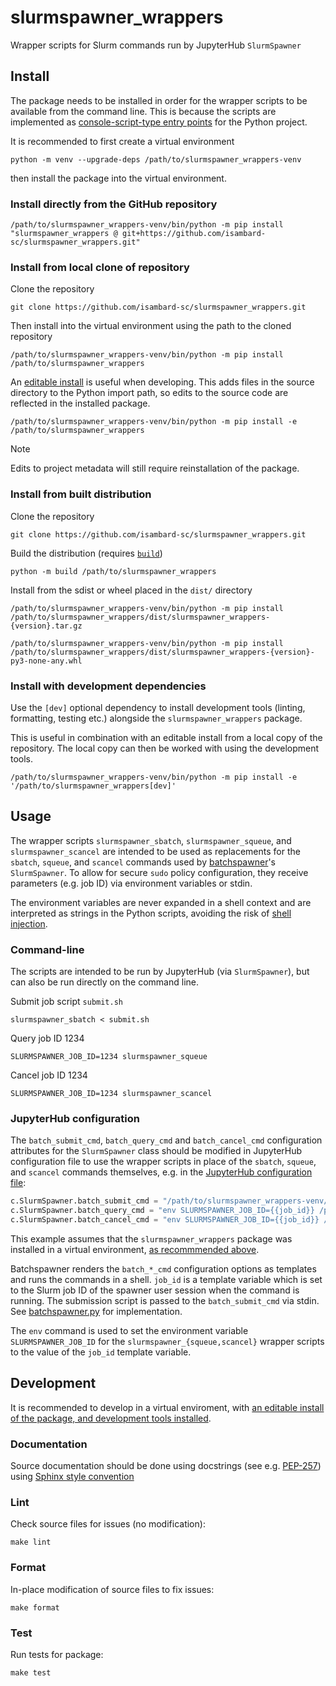 # slurmspawner_wrappers

Wrapper scripts for Slurm commands run by JupyterHub `SlurmSpawner`

## Install

The package needs to be installed in order for the wrapper scripts to be available from the command line.
This is because the scripts are implemented as [console-script-type entry points][entry-points-setuptools-docs] for the Python project.

[entry-points-setuptools-docs]: https://setuptools.pypa.io/en/latest/userguide/entry_point.html

It is recommended to first create a virtual environment

```shell
python -m venv --upgrade-deps /path/to/slurmspawner_wrappers-venv
```

then install the package into the virtual environment.

### Install directly from the GitHub repository

```shell
/path/to/slurmspawner_wrappers-venv/bin/python -m pip install "slurmspawner_wrappers @ git+https://github.com/isambard-sc/slurmspawner_wrappers.git"
```

### Install from local clone of repository

Clone the repository

```shell
git clone https://github.com/isambard-sc/slurmspawner_wrappers.git
```

Then install into the virtual environment using the path to the cloned repository

```shell
/path/to/slurmspawner_wrappers-venv/bin/python -m pip install /path/to/slurmspawner_wrappers
```

An [editable install][editable-installs-pip-docs] is useful when developing. This adds files in the source directory to the Python import path, so edits to the source code are reflected in the installed package.

[editable-installs-pip-docs]: https://pip.pypa.io/en/stable/topics/local-project-installs/#editable-installs

```shell
/path/to/slurmspawner_wrappers-venv/bin/python -m pip install -e /path/to/slurmspawner_wrappers
```

> [!NOTE]
> Edits to project metadata will still require reinstallation of the package.

### Install from built distribution

Clone the repository

```shell
git clone https://github.com/isambard-sc/slurmspawner_wrappers.git
```

Build the distribution (requires [`build`][pypa-build-docs])

[pypa-build-docs]: https://build.pypa.io

```shell
python -m build /path/to/slurmspawner_wrappers
```

Install from the sdist or wheel placed in the `dist/` directory

```shell
/path/to/slurmspawner_wrappers-venv/bin/python -m pip install /path/to/slurmspawner_wrappers/dist/slurmspawner_wrappers-{version}.tar.gz
```

```shell
/path/to/slurmspawner_wrappers-venv/bin/python -m pip install /path/to/slurmspawner_wrappers/dist/slurmspawner_wrappers-{version}-py3-none-any.whl
```

### Install with development dependencies

Use the `[dev]` optional dependency to install development tools (linting, formatting, testing etc.) alongside the `slurmspawner_wrappers` package.

This is useful in combination with an editable install from a local copy of the repository. The local copy can then be worked with using the development tools.

```shell
/path/to/slurmspawner_wrappers-venv/bin/python -m pip install -e '/path/to/slurmspawner_wrappers[dev]'
```

## Usage

The wrapper scripts `slurmspawner_sbatch`, `slurmspawner_squeue`, and `slurmspawner_scancel` are intended to be used as replacements for the `sbatch`, `squeue`, and `scancel` commands used by [batchspawner][batchspawner-github]'s `SlurmSpawner`.
To allow for secure `sudo` policy configuration, they receive parameters (e.g. job ID) via environment variables or stdin.

[batchspawner-github]: https://github.com/jupyterhub/batchspawner/

The environment variables are never expanded in a shell context and are interpreted as strings in the Python scripts, avoiding the risk of [shell injection][shell-injection-wikipedia].

[shell-injection-wikipedia]: https://en.wikipedia.org/wiki/Code_injection

### Command-line

The scripts are intended to be run by JupyterHub (via `SlurmSpawner`), but can also be run directly on the command line.

Submit job script `submit.sh`

```shell
slurmspawner_sbatch < submit.sh
```

Query job ID 1234

```shell
SLURMSPAWNER_JOB_ID=1234 slurmspawner_squeue
```

Cancel job ID 1234

```shell
SLURMSPAWNER_JOB_ID=1234 slurmspawner_scancel
```

### JupyterHub configuration

The `batch_submit_cmd`, `batch_query_cmd` and `batch_cancel_cmd` configuration attributes for the `SlurmSpawner` class should be modified in  JupyterHub configuration file to use the wrapper scripts in place of the `sbatch`, `squeue`, and `scancel` commands themselves, e.g. in the [JupyterHub configuration file][config-ref-jupyterhub-docs]:

[config-ref-jupyterhub-docs]: https://jupyterhub.readthedocs.io/en/latest/reference/config-reference.html

```python
c.SlurmSpawner.batch_submit_cmd = "/path/to/slurmspawner_wrappers-venv/bin/slurmspawner_sbatch"
c.SlurmSpawner.batch_query_cmd = "env SLURMSPAWNER_JOB_ID={{job_id}} /path/to/slurmspawner_wrappers-venv/bin/slurmspawner_squeue"
c.SlurmSpawner.batch_cancel_cmd = "env SLURMSPAWNER_JOB_ID={{job_id}} /path/to/slurmspawner_wrappers-venv/bin/slurmspawner_scancel"
```

This example assumes that the `slurmspawner_wrappers` package was installed in a virtual environment, [as recommmended above](#install).

Batchspawner renders the `batch_*_cmd` configuration options as templates and runs the commands in a shell. `job_id` is a template variable which is set to the Slurm job ID of the spawner user session when the command is running. The submission script is passed to the `batch_submit_cmd` via stdin. See [batchspawner.py][batchspawner.py-batchspawner-github] for implementation.

The `env` command is used to set the environment variable `SLURMSPAWNER_JOB_ID` for the `slurmspawner_{squeue,scancel}` wrapper scripts to the value of the `job_id` template variable.

[batchspawner.py-batchspawner-github]: https://github.com/jupyterhub/batchspawner/blob/main/batchspawner/batchspawner.py

## Development

It is recommended to develop in a virtual enviroment, with [an editable install of the package, and development tools installed](#install-with-development-dependencies).

### Documentation
  
Source documentation should be done using docstrings (see e.g. [PEP-257][pep-257]) using [Sphinx style convention][sphinx-rtd-tutorial-docstrings]

[pep-257]: https://peps.python.org/pep-0257/
[sphinx-rtd-tutorial-docstrings]: https://sphinx-rtd-tutorial.readthedocs.io/en/latest/docstrings.html

### Lint

Check source files for issues (no modification):

```shell
make lint
```

### Format

In-place modification of source files to fix issues:

```shell
make format
```

### Test

Run tests for package:

```shell
make test
```
